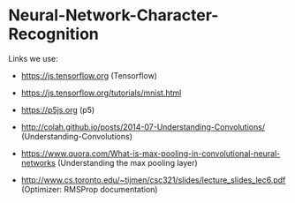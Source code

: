 # Neural-Network-Character-Recognition

Links we use:
- https://js.tensorflow.org (Tensorflow)
- https://js.tensorflow.org/tutorials/mnist.html

- https://p5js.org (p5)

- http://colah.github.io/posts/2014-07-Understanding-Convolutions/ (Understanding-Convolutions)

- https://www.quora.com/What-is-max-pooling-in-convolutional-neural-networks (Understanding the max pooling layer)

- http://www.cs.toronto.edu/~tijmen/csc321/slides/lecture_slides_lec6.pdf (Optimizer: RMSProp documentation)
